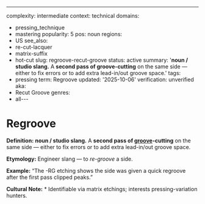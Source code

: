 ---
complexity: intermediate
context: technical
domains:
- pressing_technique
- mastering
popularity: 5
pos: noun
regions:
- US
see_also:
- re-cut-lacquer
- matrix-suffix
- hot-cut
slug: regroove-recut-groove
status: active
summary: '**noun / studio slang.** A **second pass of groove-cutting** on the same
  side — either to fix errors or to add extra lead-in/out groove space.'
tags:
- pressing
term: Regroove
updated: '2025-10-06'
verification: unverified
aka:
- Recut Groove
genres:
- all---

# Regroove

**Definition:** **noun / studio slang.** A **second pass of [groove](../g/groove-wear.md)-cutting** on the same side — either to fix errors or to add extra lead-in/out groove space.

**Etymology:** Engineer slang — to *re-groove* a side.

**Example:** “The -RG etching shows the side was given a quick regroove after the first pass clipped peaks.”

**Cultural Note:** * Identifiable via matrix etchings; interests pressing-variation hunters.

